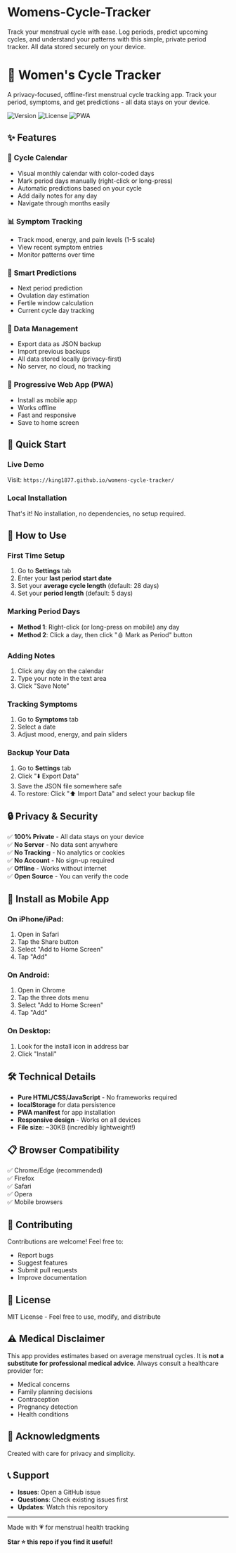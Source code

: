 # Womens-Cycle-Tracker
Track your menstrual cycle with ease. Log periods, predict upcoming cycles, and understand your patterns with this simple, private period tracker. All data stored securely on your device.
# 🌸 Women's Cycle Tracker

A privacy-focused, offline-first menstrual cycle tracking app. Track your period, symptoms, and get predictions - all data stays on your device.

![Version](https://img.shields.io/badge/version-1.0.0-pink)
![License](https://img.shields.io/badge/license-MIT-green)
![PWA](https://img.shields.io/badge/PWA-ready-blue)

## ✨ Features

### 📅 **Cycle Calendar**
- Visual monthly calendar with color-coded days
- Mark period days manually (right-click or long-press)
- Automatic predictions based on your cycle
- Add daily notes for any day
- Navigate through months easily

### 📊 **Symptom Tracking**
- Track mood, energy, and pain levels (1-5 scale)
- View recent symptom entries
- Monitor patterns over time

### 🔮 **Smart Predictions**
- Next period prediction
- Ovulation day estimation
- Fertile window calculation
- Current cycle day tracking

### 💾 **Data Management**
- Export data as JSON backup
- Import previous backups
- All data stored locally (privacy-first)
- No server, no cloud, no tracking

### 📱 **Progressive Web App (PWA)**
- Install as mobile app
- Works offline
- Fast and responsive
- Save to home screen

## 🚀 Quick Start

### Live Demo
Visit: `https://king1877.github.io/womens-cycle-tracker/`

### Local Installation

That's it! No installation, no dependencies, no setup required.

## 📖 How to Use

### First Time Setup
1. Go to **Settings** tab
2. Enter your **last period start date**
3. Set your **average cycle length** (default: 28 days)
4. Set your **period length** (default: 5 days)

### Marking Period Days
- **Method 1**: Right-click (or long-press on mobile) any day
- **Method 2**: Click a day, then click "🩸 Mark as Period" button

### Adding Notes
1. Click any day on the calendar
2. Type your note in the text area
3. Click "Save Note"

### Tracking Symptoms
1. Go to **Symptoms** tab
2. Select a date
3. Adjust mood, energy, and pain sliders

### Backup Your Data
1. Go to **Settings** tab
2. Click "⬇️ Export Data"
3. Save the JSON file somewhere safe
4. To restore: Click "⬆️ Import Data" and select your backup file

## 🔒 Privacy & Security

✅ **100% Private** - All data stays on your device  
✅ **No Server** - No data sent anywhere  
✅ **No Tracking** - No analytics or cookies  
✅ **No Account** - No sign-up required  
✅ **Offline** - Works without internet  
✅ **Open Source** - You can verify the code  

## 📱 Install as Mobile App

### On iPhone/iPad:
1. Open in Safari
2. Tap the Share button
3. Select "Add to Home Screen"
4. Tap "Add"

### On Android:
1. Open in Chrome
2. Tap the three dots menu
3. Select "Add to Home Screen"
4. Tap "Add"

### On Desktop:
1. Look for the install icon in address bar
2. Click "Install"

## 🛠️ Technical Details

- **Pure HTML/CSS/JavaScript** - No frameworks required
- **localStorage** for data persistence
- **PWA manifest** for app installation
- **Responsive design** - Works on all devices
- **File size**: ~30KB (incredibly lightweight!)

## 📋 Browser Compatibility

✅ Chrome/Edge (recommended)  
✅ Firefox  
✅ Safari  
✅ Opera  
✅ Mobile browsers  

## 🤝 Contributing

Contributions are welcome! Feel free to:
- Report bugs
- Suggest features
- Submit pull requests
- Improve documentation

## 📄 License

MIT License - Feel free to use, modify, and distribute

## ⚠️ Medical Disclaimer

This app provides estimates based on average menstrual cycles. It is **not a substitute for professional medical advice**. Always consult a healthcare provider for:
- Medical concerns
- Family planning decisions
- Contraception
- Pregnancy detection
- Health conditions

## 🌟 Acknowledgments

Created with care for privacy and simplicity.

## 📞 Support

- **Issues**: Open a GitHub issue
- **Questions**: Check existing issues first
- **Updates**: Watch this repository

---

Made with 💗 for menstrual health tracking

**Star ⭐ this repo if you find it useful!**
